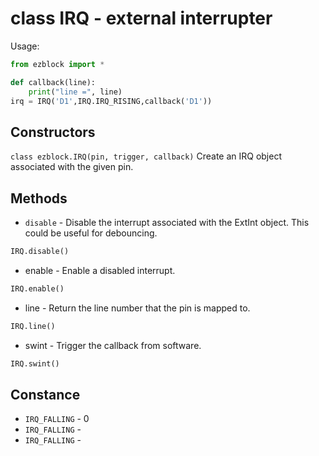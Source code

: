# class IRQ - external interrupter

Usage:
```python
from ezblock import *

def callback(line):
    print("line =", line)
irq = IRQ('D1',IRQ.IRQ_RISING,callback('D1'))
```
## Constructors
```class ezblock.IRQ(pin, trigger, callback)```
Create an IRQ object associated with the given pin. 

## Methods
- `disable` - Disable the interrupt associated with the ExtInt object. This could be useful for debouncing.
```python
IRQ.disable()
```
- enable - Enable a disabled interrupt.
```python
IRQ.enable()
```
- line - Return the line number that the pin is mapped to.
```python
IRQ.line()
```
- swint - Trigger the callback from software.
```python
IRQ.swint()
```

## Constance
- `IRQ_FALLING` - 0
- `IRQ_FALLING` - 
- `IRQ_FALLING` - 
